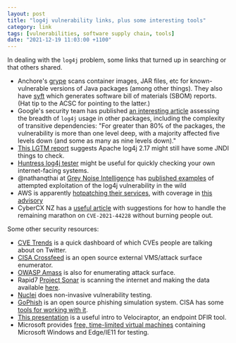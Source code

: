 ```yaml
---
layout: post
title: "log4j vulnerability links, plus some interesting tools"
category: link
tags: [vulnerabilities, software supply chain, tools]
date: "2021-12-19 11:03:00 +1100"
---
```


In dealing with the `log4j` problem, some links that turned up in searching or that others shared. 

- Anchore's [grype](https://github.com/anchore/grype/) scans container images, JAR files, etc for known-vulnerable versions of Java packages (among other things). They also have [syft](https://github.com/anchore/syft) which generates software bill of materials (SBOM) reports. (Hat tip to the ACSC for pointing to the latter.)
- Google's security team has published [an interesting article](https://security.googleblog.com/2021/12/understanding-impact-of-apache-log4j.html) assessing the breadth of `log4j` usage in other packages, including the complexity of transitive dependencies: "For greater than 80% of the packages, the vulnerability is more than one level deep, with a majority affected five levels down (and some as many as nine levels down)."
- [This LGTM report](https://lgtm.com/projects/g/apache/logging-log4j2/alerts/?mode=list&id=java%2Fjndi-injection) suggests Apache log4j 2.17 might still have some JNDI things to check.
- [Huntress log4j tester](https://log4shell.huntress.com/) might be useful for quickly checking your own internet-facing systems.
- @nathanqthai at [Grey Noise Intelligence](https://www.greynoise.io/) has [published examples](https://gist.github.com/nathanqthai/197b6084a05690fdebf96ed34ae84305) of attempted exploitation of the log4j vulnerability in the wild
- AWS is apparently [hotpatching their services](https://github.com/corretto/hotpatch-for-apache-log4j2), with coverage in [this advisory](https://aws.amazon.com/security/security-bulletins/AWS-2021-006/)
- CyberCX NZ has a [useful article](https://blog.cybercx.co.nz/log4j-critical-vulnerability-cve-2021-44228-planning-for-the-holidays) with suggestions for how to handle the remaining marathon on `CVE-2021-44228` without burning people out.


Some other security resources:

- [CVE Trends](https://cvetrends.com/) is a quick dashboard of which CVEs people are talking about on Twitter.
- [CISA Crossfeed](https://github.com/cisagov/crossfeed) is an open source external VMS/attack surface enumerator. 
- [OWASP Amass](https://github.com/OWASP/Amass) is also for enumerating attack surface.
- Rapid7 [Project Sonar](https://www.rapid7.com/research/project-sonar/) is scanning the internet and making the data available [here](https://opendata.rapid7.com).
- [Nuclei](https://github.com/projectdiscovery/nuclei) does non-invasive vulnerability testing.
- [GoPhish](https://getgophish.com) is an open source phishing simulation system. CISA has some [tools for working with it](https://github.com/cisagov/gophish-tools).
- [This presentation](https://docs.google.com/presentation/d/165aynAErTyYdymaoqwBuguVXJNia3CdqYSZiL6RJMPM/edit#slide=id.gd3ffd1da6a_0_124) is a useful intro to Velociraptor, an endpoint DFIR tool.
- Microsoft provides [free, time-limited virtual machines](https://developer.microsoft.com/en-us/microsoft-edge/tools/vms/) containing Microsoft Windows and Edge/IE11 for testing.
